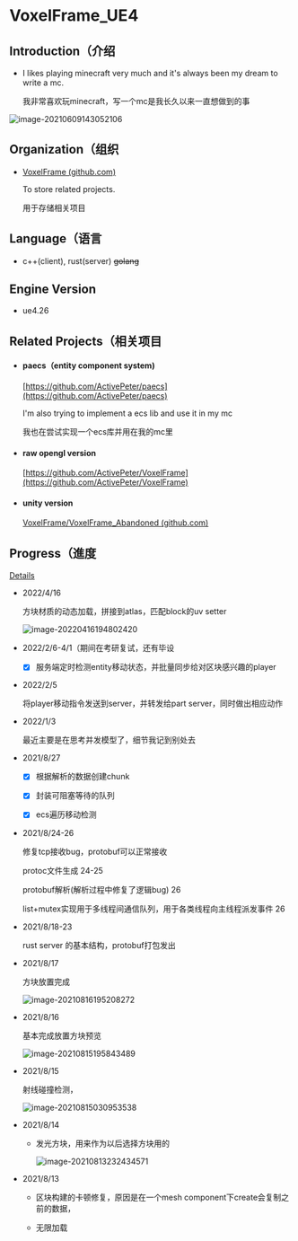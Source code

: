 # VoxelFrame_UE4
## Introduction（介绍

- I likes playing minecraft very much and it's always been my dream to write a mc.

  我非常喜欢玩minecraft，写一个mc是我长久以来一直想做到的事

![image-20210609143052106](https://hanbaoaaa.xyz/tuchuang/images/2021/06/09/image-20210609143052106.png)

## Organization（组织

- [VoxelFrame (github.com)](https://github.com/VoxelFrame)   

  To store related projects.

  用于存储相关项目

## Language（语言

- c++(client), rust(server) ~~golang~~ 

## Engine Version

- ue4.26

## Related Projects（相关项目

- #### paecs（entity component system)

  [https://github.com/ActivePeter/paecs](https://github.com/ActivePeter/paecs)

  I'm also trying to implement a ecs lib and use it in my mc

  我也在尝试实现一个ecs库并用在我的mc里

- #### raw opengl version

  [https://github.com/ActivePeter/VoxelFrame](https://github.com/ActivePeter/VoxelFrame)

- #### unity version

  [VoxelFrame/VoxelFrame_Abandoned (github.com)](https://github.com/VoxelFrame/VoxelFrame_Abandoned)

## Progress（進度

[Details](./record.md)

- 2022/4/16

  方块材质的动态加载，拼接到atlas，匹配block的uv setter

  ![image-20220416194802420](https://hanbaoaaa.xyz/tuchuang/images/2022/04/16/image-20220416194802420.png)

- 2022/2/6-4/1（期间在考研复试，还有毕设

  - [x] 服务端定时检测entity移动状态，并批量同步给对区块感兴趣的player

- 2022/2/5

  将player移动指令发送到server，并转发给part server，同时做出相应动作

- 2022/1/3

  最近主要是在思考并发模型了，细节我记到别处去

- 2021/8/27

  - [x] 根据解析的数据创建chunk
  - [x] 封装可阻塞等待的队列
  - [x] ecs遍历移动检测

  

- 2021/8/24-26

  修复tcp接收bug，protobuf可以正常接收

  protoc文件生成 24-25

  protobuf解析(解析过程中修复了逻辑bug) 26

  list+mutex实现用于多线程间通信队列，用于各类线程向主线程派发事件 26

  

- 2021/8/18-23

  rust server 的基本结构，protobuf打包发出

  

- 2021/8/17

  方块放置完成

  ![image-20210816195208272](https://hanbaoaaa.xyz/tuchuang/images/2021/08/16/image-20210816195208272.png)

- 2021/8/16

  基本完成放置方块预览

  ![image-20210815195843489](https://hanbaoaaa.xyz/tuchuang/images/2021/08/15/image-20210815195843489.png)

- 2021/8/15

  射线碰撞检测，

  ![image-20210815030953538](https://hanbaoaaa.xyz/tuchuang/images/2021/08/15/image-20210815030953538.png)

- 2021/8/14

  - 发光方块，用来作为以后选择方块用的

    ![image-20210813232434571](https://hanbaoaaa.xyz/tuchuang/images/2021/08/13/image-20210813232434571.png)

- 2021/8/13

  - 区块构建的卡顿修复，原因是在一个mesh component下create会复制之前的数据，

  - 无限加载

    

